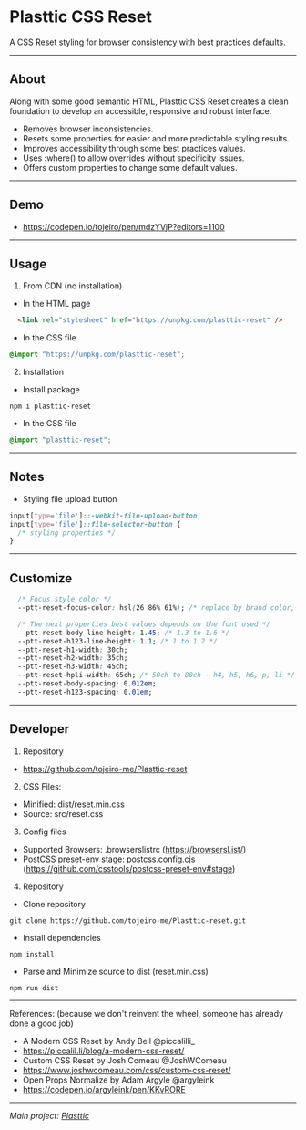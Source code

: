 # Plasttic CSS Reset

A CSS Reset styling for browser consistency with best practices defaults.

---

## About

Along with some good semantic HTML, Plasttic CSS Reset creates a clean foundation to develop an accessible, responsive and robust interface.

- Removes browser inconsistencies.
- Resets some properties for easier and more predictable styling results.
- Improves accessibility through some best practices values.
- Uses :where() to allow overrides without specificity issues.
- Offers custom properties to change some default values.

---

## Demo

- https://codepen.io/tojeiro/pen/mdzYVjP?editors=1100

---

## Usage

1. From CDN (no installation)

- In the HTML page

```HTML
  <link rel="stylesheet" href="https://unpkg.com/plasttic-reset" />
```

- In the CSS file

```CSS
@import "https://unpkg.com/plasttic-reset";
```

2. Installation

- Install package

```
npm i plasttic-reset
```

- In the CSS file

```CSS
@import "plasttic-reset";
```

---

## Notes

- Styling file upload button

```CSS
input[type='file']::-webkit-file-upload-button,
input[type='file']::file-selector-button {
  /* styling properties */
}
```

---

## Customize

```CSS
  /* Focus style color */
  --ptt-reset-focus-color: hsl(26 86% 61%); /* replace by brand color, ... */

  /* The next properties best values depends on the font used */
  --ptt-reset-body-line-height: 1.45; /* 1.3 to 1.6 */
  --ptt-reset-h123-line-height: 1.1; /* 1 to 1.2 */
  --ptt-reset-h1-width: 30ch;
  --ptt-reset-h2-width: 35ch;
  --ptt-reset-h3-width: 45ch;
  --ptt-reset-hpli-width: 65ch; /* 50ch to 80ch - h4, h5, h6, p, li */
  --ptt-reset-body-spacing: 0.012em;
  --ptt-reset-h123-spacing: 0.01em;
```

---

## Developer

1. Repository

- https://github.com/tojeiro-me/Plasttic-reset

2. CSS Files:

- Minified: dist/reset.min.css
- Source: src/reset.css

3. Config files

- Supported Browsers: .browserslistrc (https://browsersl.ist/)
- PostCSS preset-env stage: postcss.config.cjs (https://github.com/csstools/postcss-preset-env#stage)

4. Repository

- Clone repository

```
git clone https://github.com/tojeiro-me/Plasttic-reset.git
```

- Install dependencies

```
npm install
```

- Parse and Minimize source to dist (reset.min.css)

```
npm run dist
```

---

References:
(because we don't reinvent the wheel, someone has already done a good job)

- A Modern CSS Reset by Andy Bell @piccalilli\_
- https://piccalil.li/blog/a-modern-css-reset/
- Custom CSS Reset by Josh Comeau @JoshWComeau
- https://www.joshwcomeau.com/css/custom-css-reset/
- Open Props Normalize by Adam Argyle @argyleink
- https://codepen.io/argyleink/pen/KKvRORE

---

_Main project: [Plasttic](https://github.com/tojeiro-me/Plasttic)_
